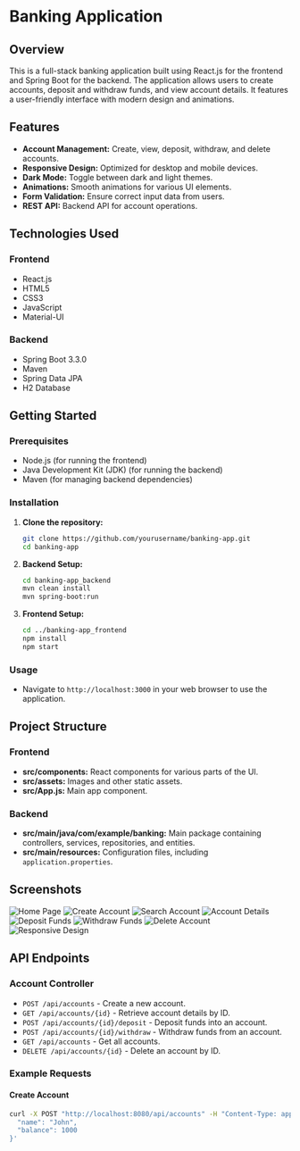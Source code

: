 # Banking Application

## Overview

This is a full-stack banking application built using React.js for the frontend and Spring Boot for the backend. The application allows users to create accounts, deposit and withdraw funds, and view account details. It features a user-friendly interface with modern design and animations.

## Features

- **Account Management:** Create, view, deposit, withdraw, and delete accounts.
- **Responsive Design:** Optimized for desktop and mobile devices.
- **Dark Mode:** Toggle between dark and light themes.
- **Animations:** Smooth animations for various UI elements.
- **Form Validation:** Ensure correct input data from users.
- **REST API:** Backend API for account operations.

## Technologies Used

### Frontend

- React.js
- HTML5
- CSS3
- JavaScript
- Material-UI

### Backend

- Spring Boot 3.3.0
- Maven
- Spring Data JPA
- H2 Database

## Getting Started

### Prerequisites

- Node.js (for running the frontend)
- Java Development Kit (JDK) (for running the backend)
- Maven (for managing backend dependencies)

### Installation

1. **Clone the repository:**
    ```sh
    git clone https://github.com/yourusername/banking-app.git
    cd banking-app
    ```

2. **Backend Setup:**
    ```sh
    cd banking-app_backend
    mvn clean install
    mvn spring-boot:run
    ```

3. **Frontend Setup:**
    ```sh
    cd ../banking-app_frontend
    npm install
    npm start
    ```

### Usage

- Navigate to `http://localhost:3000` in your web browser to use the application.

## Project Structure

### Frontend

- **src/components:** React components for various parts of the UI.
- **src/assets:** Images and other static assets.
- **src/App.js:** Main app component.

### Backend

- **src/main/java/com/example/banking:** Main package containing controllers, services, repositories, and entities.
- **src/main/resources:** Configuration files, including `application.properties`.

## Screenshots

![Home Page](screenshots/home-page.png)
![Create Account](screenshots/create-account.png)
![Search Account](screenshots/search-account.png)
![Account Details](screenshots/account-details.png)
![Deposit Funds](screenshots/deposit-funds.png)
![Withdraw Funds](screenshots/withdraw-funds.png)
![Delete Account](screenshots/delete-account.png)
![Responsive Design](screenshots/responsive-design.png)

## API Endpoints

### Account Controller

- `POST /api/accounts` - Create a new account.
- `GET /api/accounts/{id}` - Retrieve account details by ID.
- `POST /api/accounts/{id}/deposit` - Deposit funds into an account.
- `POST /api/accounts/{id}/withdraw` - Withdraw funds from an account.
- `GET /api/accounts` - Get all accounts.
- `DELETE /api/accounts/{id}` - Delete an account by ID.

### Example Requests

#### Create Account

```sh
curl -X POST "http://localhost:8080/api/accounts" -H "Content-Type: application/json" -d '{
  "name": "John",
  "balance": 1000
}'
